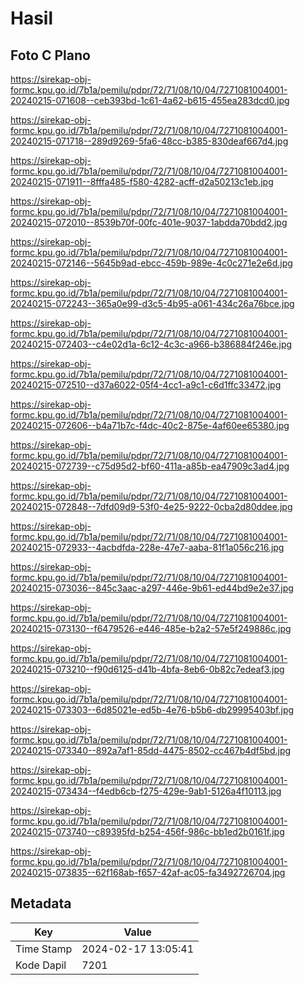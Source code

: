 # Hasil

## Foto C Plano

https://sirekap-obj-formc.kpu.go.id/7b1a/pemilu/pdpr/72/71/08/10/04/7271081004001-20240215-071608--ceb393bd-1c61-4a62-b615-455ea283dcd0.jpg

https://sirekap-obj-formc.kpu.go.id/7b1a/pemilu/pdpr/72/71/08/10/04/7271081004001-20240215-071718--289d9269-5fa6-48cc-b385-830deaf667d4.jpg

https://sirekap-obj-formc.kpu.go.id/7b1a/pemilu/pdpr/72/71/08/10/04/7271081004001-20240215-071911--8fffa485-f580-4282-acff-d2a50213c1eb.jpg

https://sirekap-obj-formc.kpu.go.id/7b1a/pemilu/pdpr/72/71/08/10/04/7271081004001-20240215-072010--8539b70f-00fc-401e-9037-1abdda70bdd2.jpg

https://sirekap-obj-formc.kpu.go.id/7b1a/pemilu/pdpr/72/71/08/10/04/7271081004001-20240215-072146--5645b9ad-ebcc-459b-989e-4c0c271e2e6d.jpg

https://sirekap-obj-formc.kpu.go.id/7b1a/pemilu/pdpr/72/71/08/10/04/7271081004001-20240215-072243--365a0e99-d3c5-4b95-a061-434c26a76bce.jpg

https://sirekap-obj-formc.kpu.go.id/7b1a/pemilu/pdpr/72/71/08/10/04/7271081004001-20240215-072403--c4e02d1a-6c12-4c3c-a966-b386884f246e.jpg

https://sirekap-obj-formc.kpu.go.id/7b1a/pemilu/pdpr/72/71/08/10/04/7271081004001-20240215-072510--d37a6022-05f4-4cc1-a9c1-c6d1ffc33472.jpg

https://sirekap-obj-formc.kpu.go.id/7b1a/pemilu/pdpr/72/71/08/10/04/7271081004001-20240215-072606--b4a71b7c-f4dc-40c2-875e-4af60ee65380.jpg

https://sirekap-obj-formc.kpu.go.id/7b1a/pemilu/pdpr/72/71/08/10/04/7271081004001-20240215-072739--c75d95d2-bf60-411a-a85b-ea47909c3ad4.jpg

https://sirekap-obj-formc.kpu.go.id/7b1a/pemilu/pdpr/72/71/08/10/04/7271081004001-20240215-072848--7dfd09d9-53f0-4e25-9222-0cba2d80ddee.jpg

https://sirekap-obj-formc.kpu.go.id/7b1a/pemilu/pdpr/72/71/08/10/04/7271081004001-20240215-072933--4acbdfda-228e-47e7-aaba-81f1a056c216.jpg

https://sirekap-obj-formc.kpu.go.id/7b1a/pemilu/pdpr/72/71/08/10/04/7271081004001-20240215-073036--845c3aac-a297-446e-9b61-ed44bd9e2e37.jpg

https://sirekap-obj-formc.kpu.go.id/7b1a/pemilu/pdpr/72/71/08/10/04/7271081004001-20240215-073130--f6479526-e446-485e-b2a2-57e5f249886c.jpg

https://sirekap-obj-formc.kpu.go.id/7b1a/pemilu/pdpr/72/71/08/10/04/7271081004001-20240215-073210--f90d6125-d41b-4bfa-8eb6-0b82c7edeaf3.jpg

https://sirekap-obj-formc.kpu.go.id/7b1a/pemilu/pdpr/72/71/08/10/04/7271081004001-20240215-073303--6d85021e-ed5b-4e76-b5b6-db29995403bf.jpg

https://sirekap-obj-formc.kpu.go.id/7b1a/pemilu/pdpr/72/71/08/10/04/7271081004001-20240215-073340--892a7af1-85dd-4475-8502-cc467b4df5bd.jpg

https://sirekap-obj-formc.kpu.go.id/7b1a/pemilu/pdpr/72/71/08/10/04/7271081004001-20240215-073434--f4edb6cb-f275-429e-9ab1-5126a4f10113.jpg

https://sirekap-obj-formc.kpu.go.id/7b1a/pemilu/pdpr/72/71/08/10/04/7271081004001-20240215-073740--c89395fd-b254-456f-986c-bb1ed2b0161f.jpg

https://sirekap-obj-formc.kpu.go.id/7b1a/pemilu/pdpr/72/71/08/10/04/7271081004001-20240215-073835--62f168ab-f657-42af-ac05-fa3492726704.jpg


## Metadata

| Key        | Value               |
| ---------- | ------------------- |
| Time Stamp | 2024-02-17 13:05:41 |
| Kode Dapil | 7201                |



